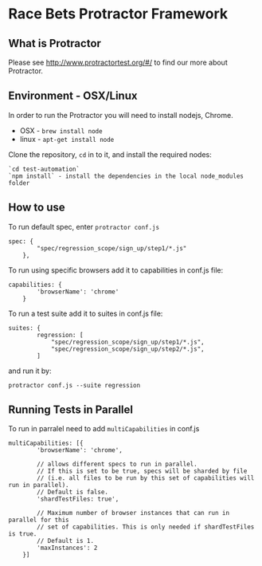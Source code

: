 # Race Bets Protractor Framework

## What is Protractor

Please see http://www.protractortest.org/#/ to find our more about Protractor.

## Environment  - OSX/Linux

In order to run the Protractor you will need to install nodejs, Chrome.

* OSX - `brew install node` 
* linux - `apt-get install node`

Clone the repository, `cd` in to it, and install the required nodes:

    `cd test-automation`
    `npm install` - install the dependencies in the local node_modules folder

## How to use

To run default spec, enter `protractor conf.js`

```
spec: {
        "spec/regression_scope/sign_up/step1/*.js"
    },
```

To run using specific browsers add it to capabilities in conf.js file:

```
capabilities: {
        'browserName': 'chrome'
    }
```

To run a test suite add it to suites in conf.js file:

```
suites: {
        regression: [
            "spec/regression_scope/sign_up/step1/*.js",
            "spec/regression_scope/sign_up/step2/*.js",
        ]
```

and run it by:

`protractor conf.js --suite regression
`

## Running Tests in Parallel

To run in parralel need to add `multiCapabilities` in conf.js

```
multiCapabilities: [{
        'browserName': 'chrome',

        // allows different specs to run in parallel.
        // If this is set to be true, specs will be sharded by file
        // (i.e. all files to be run by this set of capabilities will run in parallel).
        // Default is false.
        'shardTestFiles: true',

        // Maximum number of browser instances that can run in parallel for this
        // set of capabilities. This is only needed if shardTestFiles is true.
        // Default is 1.
        'maxInstances': 2
    }]
```

